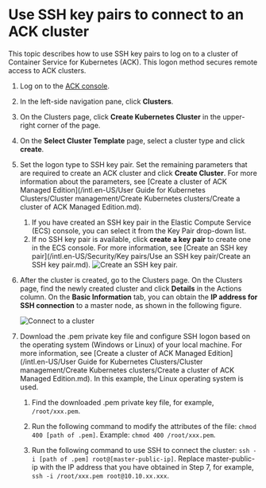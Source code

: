 # Use SSH key pairs to connect to an ACK cluster

This topic describes how to use SSH key pairs to log on to a cluster of Container Service for Kubernetes \(ACK\). This logon method secures remote access to ACK clusters.

1.  Log on to the [ACK console](https://cs.console.aliyun.com).

2.  In the left-side navigation pane, click **Clusters**.

3.  On the Clusters page, click **Create Kubernetes Cluster** in the upper-right corner of the page.

4.  On the **Select Cluster Template** page, select a cluster type and click **create**.

5.  Set the logon type to SSH key pair. Set the remaining parameters that are required to create an ACK cluster and click **Create Cluster**. For more information about the parameters, see [Create a cluster of ACK Managed Edition](/intl.en-US/User Guide for Kubernetes Clusters/Cluster management/Create Kubernetes clusters/Create a cluster of ACK Managed Edition.md).

    1.  If you have created an SSH key pair in the Elastic Compute Service \(ECS\) console, you can select it from the Key Pair drop-down list.
    2.  If no SSH key pair is available, click **create a key pair** to create one in the ECS console. For more information, see [Create an SSH key pair](/intl.en-US/Security/Key pairs/Use an SSH key pair/Create an SSH key pair.md).
    ![Create an SSH key pair.](https://static-aliyun-doc.oss-cn-hangzhou.aliyuncs.com/assets/img/en-US/7435359951/p10883.png)

6.  After the cluster is created, go to the Clusters page. On the Clusters page, find the newly created cluster and click **Details** in the Actions column. On the **Basic Information** tab, you can obtain the **IP address for SSH connection** to a master node, as shown in the following figure.

    ![Connect to a cluster](https://static-aliyun-doc.oss-cn-hangzhou.aliyuncs.com/assets/img/en-US/7435359951/p10889.png)

7.  Download the .pem private key file and configure SSH logon based on the operating system \(Windows or Linux\) of your local machine. For more information, see [Create a cluster of ACK Managed Edition](/intl.en-US/User Guide for Kubernetes Clusters/Cluster management/Create Kubernetes clusters/Create a cluster of ACK Managed Edition.md). In this example, the Linux operating system is used.

    1.  Find the downloaded .pem private key file, for example, `/root/xxx.pem`.

    2.  Run the following command to modify the attributes of the file: `chmod 400 [path of .pem]`. Example: `chmod 400 /root/xxx.pem`.

    3.  Run the following command to use SSH to connect the cluster: `ssh -i [path of .pem] root@[master-public-ip]`. Replace master-public-ip with the IP address that you have obtained in Step 7, for example, `ssh -i /root/xxx.pem root@10.10.xx.xxx`.


